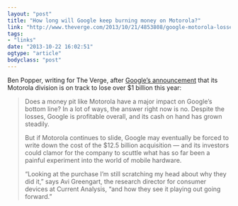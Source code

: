 ```yaml
---
layout: "post"
title: "How long will Google keep burning money on Motorola?"
link: "http://www.theverge.com/2013/10/21/4853808/google-motorola-losses-moto-x"
tags: 
- "links"
date: "2013-10-22 16:02:51"
ogtype: "article"
bodyclass: "post"
---
```


Ben Popper, writing for The Verge, after [Google’s announcement](http://www.theverge.com/2013/10/17/4849472/google-earnings-q3-2013) that its Motorola division is on track to lose over $1 billion this year:

> Does a money pit like Motorola have a major impact on Google’s bottom line? In a lot of ways, the answer right now is no. Despite the losses, Google is profitable overall, and its cash on hand has grown steadily.
> 
> But if Motorola continues to slide, Google may eventually be forced to write down the cost of the $12.5 billion acquisition — and its investors could clamor for the company to scuttle what has so far been a painful experiment into the world of mobile hardware.
> 
> “Looking at the purchase I’m still scratching my head about why they did it,” says Avi Greengart, the research director for consumer devices at Current Analysis, “and how they see it playing out going forward.”